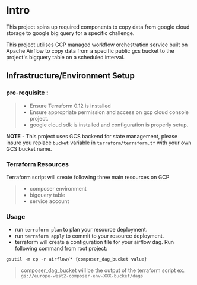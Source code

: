 # Intro
This project spins up required components to copy data from google cloud storage to google big query for a specific 
challenge.

This project utilises GCP managed workflow orchestration service built on Apache Airflow to copy data from a specific 
public gcs bucket to the project's bigquery table on a scheduled interval.

## Infrastructure/Environment Setup

### pre-requisite : 
>- Ensure Terraform 0.12 is installed
>- Ensure appropriate permission and access on gcp cloud console project.
>- google cloud sdk is installed and configuration is properly setup.

**NOTE** - This project uses GCS backend for state management, please insure you replace `bucket` variable in 
`terraform/terraform.tf` with your own GCS bucket name.

### Terraform Resources
Terraform script will create following three main resources on GCP
>- composer environment
>- bigquery table 
>- service account 
 
### Usage
- run `terraform plan` to plan your resource deployment.
- run `terraform apply` to commit to your resource deployment.
- terraform will create a configuration file for your airflow dag. Run following command from root project:

```gsutil -m cp -r airflow/* {composer_dag_bucket value} ``` 

>  composer_dag_bucket will be the output of the terraform script ex. ` gs://europe-west2-composer-env-XXX-bucket/dags
`

